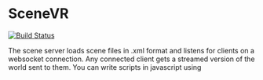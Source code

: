 # SceneVR

[![Build Status](https://travis-ci.org/bnolan/scene-server.svg?branch=master)](https://travis-ci.org/bnolan/scene-server)

The scene server loads scene files in .xml format and listens for clients on a websocket connection. Any connected client gets a streamed version of the world sent to them. You can write scripts in javascript using <script /> tags in your scenefile to provide interactivity to connected clients.

Contact [bnolan@gmail.com](mailto:bnolan@gmail.com).

---

## Installation

Prerequisites: make sure you have the latest version of Node and NPM installed.

OS: Verified running on Windows 8 and Mac OS X.

### Running the scenevr server
1. Clone this repo: https://github.com/bnolan/scenevr.git
1. `cd scenevr`
1. `npm install`
1. `npm install -g coffee`
1. `coffee server.coffee scenes/hello.xml` 

Note: *you can replace hello.xml with any of the demo files*

### Running the scenevr-web client
In a new console window, and in a new directory:

1. Clone the scenevr-web repo: https://github.com/bnolan/scenevr-web.git
1. `cd scenevr-web`
1. `npm install`
1. `npm start`

You should now be able to open `localhost:9000` in your browser to see `scenes/hello.xml`.

